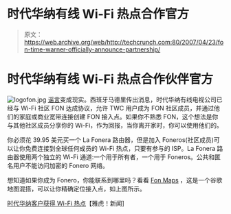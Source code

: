 # 时代华纳有线 Wi-Fi 热点合作官方

> 原文：<https://web.archive.org/web/http://techcrunch.com:80/2007/04/23/fon-time-warner-officially-announce-partnership/>

# 时代华纳有线 Wi-Fi 热点合作伙伴官方

![logofon.jpg](img/68b108f4ca64ab1f346e43a3083c0859.png) [谣言](https://web.archive.org/web/20210307133349/http://gigaom.com/2007/04/02/fon-time-warner-cable-deal/)变成现实。西班牙马德里传出消息，时代华纳有线电视公司已经与 Wi-Fi 社区 FON 达成协议，允许 TWC 用户成为 FON 社区成员，并通过他们的家庭或商业宽带连接创建 FON 接入点。如果你不熟悉 FON，这个想法是你与其他社区成员分享你的 Wi-Fi，作为回报，当你离开家时，你可以使用他们的。

你必须花 39.95 美元买一个 La Fonera 路由器，但是加入 Foneros(社区成员)可以让你免费连接到全球任何成员的 Wi-Fi 热点，只要有参与的 ISP。La Fonera 路由器使用两个独立的 Wi-Fi 通道:一个用于所有者，一个用于 Foneros。公共和匿名用户不能访问加密的 Fonero 网络。

想知道如果你成为 Fonero，你能联系到哪里吗？看看 [Fon Maps](https://web.archive.org/web/20210307133349/http://maps.fon.com/?lang=en) ，这是一个谷歌地图混搭，可以让你精确定位接入点，如上图所示。

 [时代华纳客户获得 Wi-Fi 热点](https://web.archive.org/web/20210307133349/http://news.yahoo.com/s/ap/20070423/ap_on_bi_ge/fon_time_warner)【雅虎！新闻]